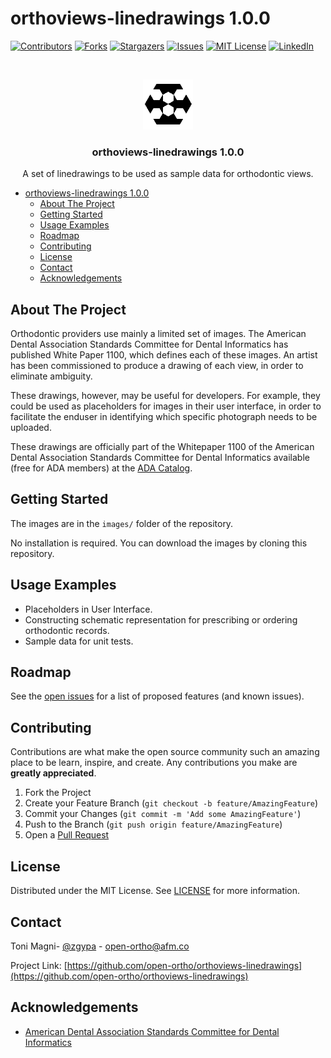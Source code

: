 # orthoviews-linedrawings 1.0.0

[![Contributors][contributors-shield]][contributors-url]
[![Forks][forks-shield]][forks-url]
[![Stargazers][stars-shield]][stars-url]
[![Issues][issues-shield]][issues-url]
[![MIT License][license-shield]][license-url]
[![LinkedIn][linkedin-shield]][linkedin-url]

<!-- PROJECT LOGO -->
<br />
<p align="center">
  <a href="https://github.com/open-ortho/dicom4ortho">
    <img src="https://raw.githubusercontent.com/open-ortho/dicom4ortho/master/images/open-ortho.png" alt="Logo" width="80" height="80">
  </a>

  <h3 align="center">orthoviews-linedrawings 1.0.0</h3>

  <p align="center">
A set of linedrawings to be used as sample data for orthodontic views.
    <br />
  </p>
</p>

<!-- TABLE OF CONTENTS -->
- [orthoviews-linedrawings 1.0.0](#orthoviews-linedrawings-100)
  - [About The Project](#about-the-project)
  - [Getting Started](#getting-started)
  - [Usage Examples](#usage-examples)
  - [Roadmap](#roadmap)
  - [Contributing](#contributing)
  - [License](#license)
  - [Contact](#contact)
  - [Acknowledgements](#acknowledgements)


<!-- ABOUT THE PROJECT -->
## About The Project

Orthodontic providers use mainly a limited set of images. The American Dental
Association Standards Committee for Dental Informatics has published White
Paper 1100, which defines each of these images. An artist has been
commissioned to produce a drawing of each view, in order to eliminate
ambiguity.

These drawings, however, may be useful for developers. For example, they
could be used as placeholders for images in their user interface, in order to
facilitate the enduser in identifying which specific photograph needs to be
uploaded.

These drawings are officially part of the Whitepaper 1100 of the American
Dental Association Standards Committee for Dental Informatics available (free
for ADA members) at the [ADA
Catalog](https://www.ada.org/en/publications/ada-catalog).

<!-- GETTING STARTED -->
## Getting Started

The images are in the `images/` folder of the repository.

No installation is required. You can download the images by cloning this repository.

<!-- USAGE EXAMPLES -->
## Usage Examples

- Placeholders in User Interface.
- Constructing schematic representation for prescribing or ordering
orthodontic records.
- Sample data for unit tests.


<!-- ROADMAP -->
## Roadmap

See the [open issues](https://github.com/open-ortho/orthoviews-linedrawings/issues) for a list of proposed features (and known issues).

<!-- CONTRIBUTING -->
## Contributing

Contributions are what make the open source community such an amazing place
to be learn, inspire, and create. Any contributions you make are **greatly
appreciated**.

1. Fork the Project
2. Create your Feature Branch (`git checkout -b feature/AmazingFeature`)
3. Commit your Changes (`git commit -m 'Add some AmazingFeature'`)
4. Push to the Branch (`git push origin feature/AmazingFeature`)
5. Open a [Pull Request](https://docs.github.com/en/github/collaborating-with-issues-and-pull-requests/creating-a-pull-request)

<!-- LICENSE -->
## License

Distributed under the MIT License. See [LICENSE](LICENSE) for more information.

<!-- CONTACT -->
## Contact

Toni Magni- [@zgypa](https://twitter.com/zgypa) - open-ortho@afm.co

Project Link: [https://github.com/open-ortho/orthoviews-linedrawings](https://github.com/open-ortho/orthoviews-linedrawings)

<!-- ACKNOWLEDGEMENTS -->
## Acknowledgements

- [American Dental Association Standards Committee for Dental Informatics](https://www.ada.org/en/science-research/dental-standards/standards-committee-on-dental-informatics)

<!-- MARKDOWN LINKS & IMAGES -->
<!-- https://www.markdownguide.org/basic-syntax/#reference-style-links -->
[contributors-shield]: https://img.shields.io/github/contributors/open-ortho/orthoviews-linedrawings.svg?style=for-the-badge
[contributors-url]: https://github.com/open-ortho/orthoviews-linedrawings/graphs/contributors
[forks-shield]: https://img.shields.io/github/forks/open-ortho/orthoviews-linedrawings.svg?style=for-the-badge
[forks-url]: https://github.com/open-ortho/orthoviews-linedrawings/network/members
[stars-shield]: https://img.shields.io/github/stars/open-ortho/orthoviews-linedrawings.svg?style=for-the-badge
[stars-url]: https://github.com/open-ortho/orthoviews-linedrawings/stargazers
[issues-shield]: https://img.shields.io/github/issues/open-ortho/orthoviews-linedrawings.svg?style=for-the-badge
[issues-url]: https://github.com/open-ortho/orthoviews-linedrawings/issues
[license-shield]: https://img.shields.io/github/license/open-ortho/orthoviews-linedrawings.svg?style=for-the-badge
[license-url]: https://github.com/open-ortho/orthoviews-linedrawings/blob/master/LICENSE
[linkedin-shield]: https://img.shields.io/badge/-LinkedIn-black.svg?style=for-the-badge&logo=linkedin&colorB=555
[linkedin-url]: https://linkedin.com/in/open-ortho
[product-screenshot]: images/screenshot.png
[example-csv-url]: resources/example/input_from.csv